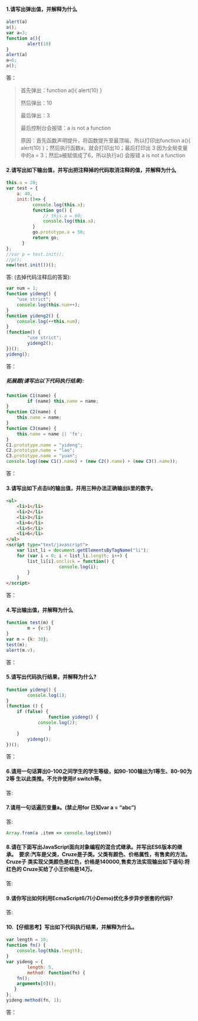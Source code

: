 #### 1.请写出弹出值，并解释为什么

```js
alert(a)
a();
var a=3;
function a(){
		alert(10)
}
alert(a) 
a=6; 
a();
```

答：

> 首先弹出：function a(){ alert(10) }
>
> 然后弹出：10
>
> 最后弹出：3
>
> 最后控制台会报错：a is not a function 
>
> 原因：首先函数声明提升，将函数提升至最顶端，所以打印出function a(){ alert(10) }；然后执行函数a，就会打印出10；最后打印出 3 因为全局变量中的a = 3；然后a被赋值成了6，所以执行a() 会报错 a is not a function 





#### 2.请写出如下输出值，并写出把注释掉的代码取消注释的值，并解释为什么 

```js
this.a = 20;
var test = {
    a: 40,
    init:()=> {
          console.log(this.a);
          function go() {
              // this.a = 60;
              console.log(this.a);
          }
          go.prototype.a = 50;
          return go; 
      }
};
//var p = test.init();
//p();
new(test.init())();
```

答: (去掉代码注释后的答案):

> 











```js
var num = 1; 
function yideng() {
  	"use strict";
  	console.log(this.num++); 
}
function yideng2() {
  	console.log(++this.num);
} 
(function() {
		"use strict";
		yideng2(); 
})();
yideng();
```

答：

> 







##### 拓展题(请写出以下代码执行结果):

```javascript
function C1(name) {
		if (name) this.name = name;
}
function C2(name) { 
  	this.name = name;
}
function C3(name) { 
  	this.name = name || 'fe';
}
C1.prototype.name = "yideng";
C2.prototype.name = "lao";
C3.prototype.name = "yuan";
console.log((new C1().name) + (new C2().name) + (new C3().name));
```

答：

> 















#### 3.请写出如下点击li的输出值，并用三种办法正确输出li里的数字。

```html
<ul>
    <li>1</li>
    <li>2</li>
    <li>3</li>
    <li>4</li>
    <li>5</li>
    <li>6</li>
</ul>
<script type="text/javascript">
    var list_li = document.getElementsByTagName("li");
    for (var i = 0; i < list_li.length; i++) {
      	list_li[i].onclick = function() {
   					console.log(i);
        }
    }
</script>
```

答：

> 













#### 4.写出输出值，并解释为什么

```js
function test(m) {
		m = {v:5}
}
var m = {k: 30};
test(m);
alert(m.v);
```

答：

> 













#### 5.请写出代码执行结果，并解释为什么?

```js
function yideng() {
		console.log(1);
}
(function () {
  	if (false) {
				function yideng() {
          	console.log(2);
				}
    }
		yideng();
})();
```

答：

> 















#### 6.请用一句话算出0-100之间学生的学生等级，如90-100输出为1等生、80-90为2等 生以此类推。不允许使用if switch等。

答: 

> 





















#### 7.请用一句话遍历变量a。(禁止用for 已知var a = “abc”)

答: 

```javascript
Array.from(a ,item => console.log(item))
```



#### 8.请在下面写出JavaScript面向对象编程的混合式继承。并写出ES6版本的继承。  要求:汽车是父类，Cruze是子类。父类有颜色、价格属性，有售卖的方法。Cruze子 类实现父类颜色是红色，价格是140000,售卖方法实现输出如下语句:将 红色的 Cruze买给了小王价格是14万。

答: 

> 

















#### 9.请你写出如何利用EcmaScript6/7(小Demo)优化多步异步嵌套的代码?

答: 

> 













#### 10.【仔细思考】写出如下代码执行结果，并解释为什么。

```js
var length = 10;
function fn() { 
  	console.log(this.length);
}
var yideng = {
		length: 5,
		method: function(fn) {
    fn();
    arguments[0]();
   }
};
yideng.method(fn, 1);
```

答：

> 

























